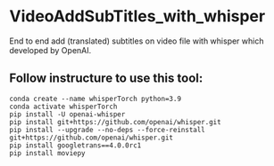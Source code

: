 # VideoAddSubTitles_with_whisper
End to end add (translated) subtitles on video file with whisper which developed by OpenAI.

## Follow instructure to use this tool:
    conda create --name whisperTorch python=3.9
    conda activate whisperTorch
    pip install -U openai-whisper
    pip install git+https://github.com/openai/whisper.git 
    pip install --upgrade --no-deps --force-reinstall git+https://github.com/openai/whisper.git
    pip install googletrans==4.0.0rc1
    pip install moviepy
